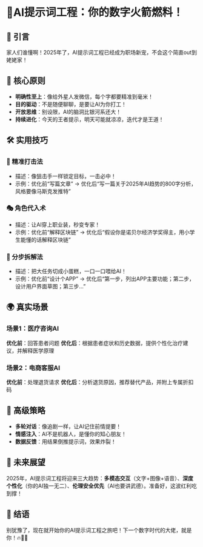 # 🚀AI提示词工程：你的数字火箭燃料！

## 🌟 引言
家人们谁懂啊！2025年了，AI提示词工程已经成为职场新宠，不会这个简直out到姥姥家！

## 🧠 核心原则
- **明确性至上**：像给外星人发微信，每个字都要精准到毫米！
- **目的驱动**：不是随便聊聊，是要让AI为你打工！
- **开放思维**：别设限，AI的脑洞比银河系还大！
- **持续进化**：今天的王者提示，明天可能就凉凉，迭代才是王道！

## 🛠️ 实用技巧
### 🎯 精准打击法
- 描述：像狙击手一样锁定目标，一击必中！
- 示例：优化前“写篇文章” → 优化后“写一篇关于2025年AI趋势的800字分析，风格要像马斯克发推特”

### 🎭 角色代入术
- 描述：让AI穿上职业装，秒变专家！
- 示例：优化前“解释区块链” → 优化后“假设你是诺贝尔经济学奖得主，用小学生能懂的话解释区块链”

### 🧩 分步拆解法
- 描述：把大任务切成小蛋糕，一口一口喂给AI！
- 示例：优化前“设计个APP” → 优化后“第一步，列出APP主要功能；第二步，设计用户界面草图；第三步...”

## 🌍 真实场景
### 场景1：医疗咨询AI
**优化前**：回答患者问题
**优化后**：根据患者症状和历史数据，提供个性化治疗建议，并解释医学原理

### 场景2：电商客服AI
**优化前**：处理退货请求
**优化后**：分析退货原因，推荐替代产品，并附上专属折扣码

## 🚄 高级策略
- **多轮对话**：像追剧一样，让AI记住前情提要！
- **情感注入**：AI不是机器人，是懂你的知心朋友！
- **数据反馈**：用结果倒推提示词，效果炸裂！

## 🔮 未来展望
2025年，AI提示词工程将迎来三大趋势：**多模态交互**（文字+图像+语音）、**深度个性化**（你的AI独一无二）、**伦理安全优先**（AI也要讲武德）。准备好，这波红利吃到撑！

## 💪 结语
别犹豫了，现在就开始你的AI提示词工程之旅吧！下一个数字时代的大佬，就是你！🔥🚀🎉